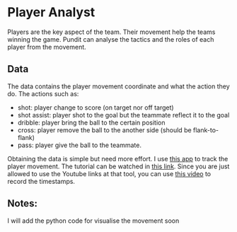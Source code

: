 # Player Analyst
Players are the key aspect of the team. Their movement help the teams winning the game. Pundit can analyse the tactics and the roles of each player from the movement. 

## Data
The data contains the player movement coordinate and what the action they do. The actions such as:
- shot: player change to score (on target nor off target)
- shot assist: player shot to the goal but the teammate reflect it to the goal
- dribble: player bring the ball to the certain position
- cross: player remove the ball to the another side (should be flank-to-flank)
- pass: player give the ball to the teammate.

Obtaining the data is simple but need more effort. I use [this app](https://fcpythonvideocoder.netlify.app/) to track the player movement. The tutorial can be watched in [this link](https://www.youtube.com/watch?v=ul3A0VfBIbo&t=487s&ab_channel=McKayJohns). Since you are just allowed to use the Youtube links at that tool, you can use [this video](https://www.youtube.com/watch?v=tJ7dB8U9114&ab_channel=AlarmTimer) to record the timestamps. 


## Notes:
I will add the python code for visualise the movement soon
